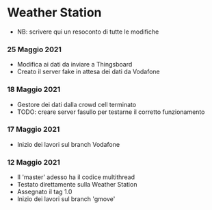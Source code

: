 # Weather Station

- NB: scrivere qui un resoconto di tutte le modifiche

### 25 Maggio 2021
- Modifica ai dati da inviare a Thingsboard
- Creato il server fake in attesa dei dati da Vodafone

### 18 Maggio 2021
- Gestore dei dati dalla crowd cell terminato
- TODO: creare server fasullo per testarne il corretto funzionamento

### 17 Maggio 2021
- Inizio dei lavori sul branch Vodafone

### 12 Maggio 2021
- Il 'master' adesso ha il codice multithread
- Testato direttamente sulla Weather Station
- Assegnato il tag 1.0
- Inizio dei lavori sul branch 'gmove'